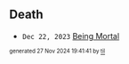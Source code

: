 ## Death


* <code>Dec 22, 2023</code> [Being Mortal](2023-12-22T21-19-16-being-mortal.md)

<sup><sub>generated 27 Nov 2024 19:41:41 by <a href='https://github.com/senorprogrammer/til'>til</a></sub></sup>
